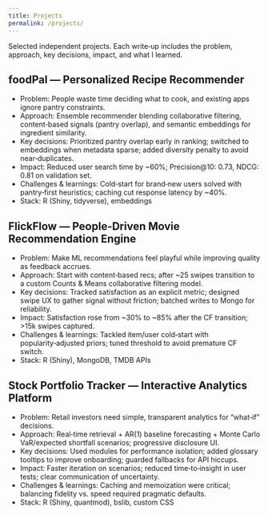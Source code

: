 ```yaml
---
title: Projects
permalink: /projects/
---
```



Selected independent projects. Each write‑up includes the problem, approach, key decisions, impact, and what I learned.

## foodPal — Personalized Recipe Recommender

- Problem: People waste time deciding what to cook, and existing apps ignore pantry constraints.
- Approach: Ensemble recommender blending collaborative filtering, content‑based signals (pantry overlap), and semantic embeddings for ingredient similarity.
- Key decisions: Prioritized pantry overlap early in ranking; switched to embeddings when metadata sparse; added diversity penalty to avoid near‑duplicates.
- Impact: Reduced user search time by ~60%; Precision@10: 0.73, NDCG: 0.81 on validation set.
- Challenges & learnings: Cold‑start for brand‑new users solved with pantry‑first heuristics; caching cut response latency by ~40%.
- Stack: R (Shiny, tidyverse), embeddings

## FlickFlow — People‑Driven Movie Recommendation Engine

- Problem: Make ML recommendations feel playful while improving quality as feedback accrues.
- Approach: Start with content‑based recs; after ~25 swipes transition to a custom Counts & Means collaborative filtering model.
- Key decisions: Tracked satisfaction as an explicit metric; designed swipe UX to gather signal without friction; batched writes to Mongo for reliability.
- Impact: Satisfaction rose from ~30% to ~85% after the CF transition; >15k swipes captured.
- Challenges & learnings: Tackled item/user cold‑start with popularity‑adjusted priors; tuned threshold to avoid premature CF switch.
- Stack: R (Shiny), MongoDB, TMDB APIs

## Stock Portfolio Tracker — Interactive Analytics Platform

- Problem: Retail investors need simple, transparent analytics for “what‑if” decisions.
- Approach: Real‑time retrieval + AR(1) baseline forecasting + Monte Carlo VaR/expected shortfall scenarios; progressive disclosure UI.
- Key decisions: Used modules for performance isolation; added glossary tooltips to improve onboarding; guarded fallbacks for API hiccups.
- Impact: Faster iteration on scenarios; reduced time‑to‑insight in user tests; clear communication of uncertainty.
- Challenges & learnings: Caching and memoization were critical; balancing fidelity vs. speed required pragmatic defaults.
- Stack: R (Shiny, quantmod), bslib, custom CSS
